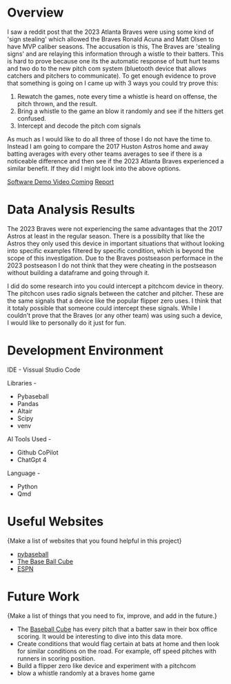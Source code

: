 # Overview

I saw a reddit post that the 2023 Atlanta Braves were using some kind of 'sign stealing' which allowed the Braves Ronald Acuna and Matt Olsen to have MVP caliber seasons. The accusation is this, The Braves are 'stealing signs' and are relaying this information through a wistle to their batters. This is hard to prove because one its the automatic response of butt hurt teams and two do to the new pitch com system (bluetooth device that allows catchers and pitchers to communicate). To get enough evidence to prove that something is going on I came up with 3 ways you could try prove this:

1. Rewatch the games, note every time a whistle is heard on offense, the pitch thrown, and the result.
1. Bring a whistle to the game an blow it randomly and see if the hitters get confused.
1. Intercept and decode the pitch com signals

As much as I would like to do all three of those I do not have the time to. Instead I am going to compare the 2017 Huston Astros home and away batting averages with every other teams averages to see if there is a noticeable difference and then see if the 2023 Atlanta Braves experienced a similar benefit. If they did I might look into the above options.

[Software Demo Video Coming](http://youtube.link.goes.here)
[Report](./main.html)

# Data Analysis Results

The 2023 Braves were not experiencing the same advantages that the 2017 Astros at least in the regular season. There is a possibilty that like the Astros they only used this device in important situations that without looking into specific examples filtered by specific condition, which is beyond the scope of this investigation. Due to the Braves postseason performace in the 2023 postseason I do not think that they were cheating in the postseason without building a dataframe and going through it.

I did do some research into you could intercept a pitchcom device in theory. The pitchcon uses radio signals between the catcher and pitcher. These are the same signals that a device like the popular flipper zero uses. I think that it totaly possible that someone could intercept these signals. While I couldn't prove that the Braves (or any other team) was using such a device, I would like to personally do it just for fun.

# Development Environment

IDE - Vissual Studio Code

Libraries -

* Pybaseball
* Pandas
* Altair
* Scipy
* venv 

AI Tools Used -

* Github CoPilot
* ChatGpt 4

Language - 
* Python
* Qmd

# Useful Websites

{Make a list of websites that you found helpful in this project}
* [pybaseball](https://github.com/jldbc/pybaseball)
* [The Base Ball Cube](https://www.thebaseballcube.com/content/playoff_year/2017/)
* [ESPN](espn.com)

# Future Work

{Make a list of things that you need to fix, improve, and add in the future.}
* The [Baseball Cube](https://www.thebaseballcube.com/content/playoff_year/2017/) has every pitch that a batter saw in their box office scoring. It would be interesting to dive into this data more.
* Create conditions that would flag certain at bats at home and then look for similar conditions on the road. For example, off speed pitches with runners in scoring position.
* Build a flipper zero like device and experiment with a pitchcom
* blow a whistle randomly at a braves home game